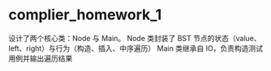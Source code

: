 # complier_homework_1
设计了两个核心类：Node 与 Main。
Node 类封装了 BST 节点的状态（value、left、right）与行为（构造、插入、中序遍历）
Main 类继承自 IO，负责构造测试用例并输出遍历结果
